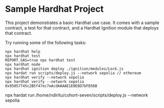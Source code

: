 # Sample Hardhat Project

This project demonstrates a basic Hardhat use case. It comes with a sample contract, a test for that contract, and a Hardhat Ignition module that deploys that contract.

Try running some of the following tasks:

```shell
npx hardhat help
npx hardhat test
REPORT_GAS=true npx hardhat test
npx hardhat node
npx hardhat ignition deploy ./ignition/modules/Lock.js
npx hardat run scripts/deploy.js --network sepolia // ethereum 
npx hardhat verify --network sepolia 
npx hardhat verify --network sepolia 0x95057745c2B5f47ec7eAcdAAAAE1E0E8D7bFD56B
```
npx hardat run /home/ndiritu/cohort-seven/scripts/deploy.js --network sepolia